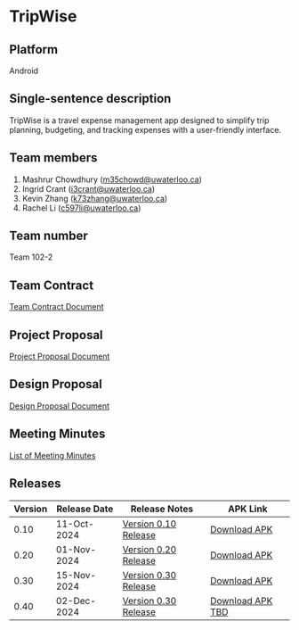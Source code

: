 # TripWise

## Platform
Android

## Single-sentence description
TripWise is a travel expense management app designed to simplify trip planning, budgeting, and tracking expenses with a user-friendly interface.

## Team members
1. Mashrur Chowdhury (m35chowd@uwaterloo.ca)
2. Ingrid Crant (i3crant@uwaterloo.ca)
3. Kevin Zhang (k73zhang@uwaterloo.ca)
4. Rachel Li (c597li@uwaterloo.ca)

## Team number
Team 102-2

## Team Contract
[Team Contract Document](https://git.uwaterloo.ca/m35chowd/team102-2/-/wikis/Team-102-2-Contract)

## Project Proposal
[Project Proposal Document](https://git.uwaterloo.ca/m35chowd/team102-2/-/wikis/Project-Proposal)

## Design Proposal
[Design Proposal Document](https://git.uwaterloo.ca/m35chowd/team102-2/-/wikis/Design-Proposal)

## Meeting Minutes
[List of Meeting Minutes](https://git.uwaterloo.ca/m35chowd/team102-2/-/wikis/Meeting-Minutes)

## Releases

| Version | Release Date  | Release Notes | APK Link |
|---------|---------------|---------------|----------|
| 0.10    | 11-Oct-2024   | [Version 0.10 Release](https://git.uwaterloo.ca/m35chowd/team102-2/-/wikis/releases/v0.10) | [Download APK]( https://drive.google.com/file/d/1qXMwYbL7j7xBaHD8tZi3MuuoVNKkkDr2/view?usp=sharing ) |
| 0.20   | 01-Nov-2024   | [Version 0.20 Release](https://git.uwaterloo.ca/m35chowd/team102-2/-/wikis/releases/v0.20) | [Download APK](https://drive.google.com/file/d/1eMRlqL5w0Pvvx1QgRiTh4_sz89TvwQmW/view?usp=sharing)
| 0.30   | 15-Nov-2024   | [Version 0.30 Release](https://git.uwaterloo.ca/m35chowd/team102-2/-/wikis/releases/v0.30) | [Download APK](https://drive.google.com/file/d/1TjIZk7NmRkoewxqUipvVw3NRkeKJ_VX7/view?usp=sharing)
| 0.40   | 02-Dec-2024   | [Version 0.30 Release](https://git.uwaterloo.ca/m35chowd/team102-2/-/wikis/releases/v0.40) | [Download APK TBD](https://drive.google.com/file/d/1TjIZk7NmRkoewxqUipvVw3NRkeKJ_VX7/view?usp=sharing)

